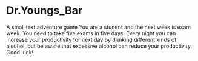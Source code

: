 # Dr.Youngs_Bar
A small text adventure game
You are a student and the next week is exam week. You need to take five exams in five days. Every night you can increase your productivity for next day by drinking different kinds of alcohol, but be aware that excessive alcohol can reduce your productivity. 
Good luck!
